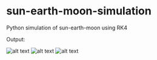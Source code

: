 # sun-earth-moon-simulation
Python simulation of sun-earth-moon using RK4

Output:

![alt text](https://i.imgur.com/E0Edwi4.png)
![alt text](https://i.imgur.com/i54jAmo.png)
![alt text](https://i.imgur.com/a4H3ccE.png)
